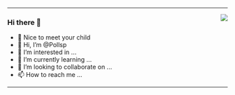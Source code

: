 <hr>

<img align="right" src="https://github-readme-stats.vercel.app/api?username=Pollsp&show_icons=true&theme=transparent" />

  ### Hi there  🌅
- 🦍 Nice to meet your child
- 👋 Hi, I’m @Pollsp
- 👀 I’m interested in ...
- 🌱 I’m currently learning ...
- 💞️ I’m looking to collaborate on ...
- 📫 How to reach me ...


<hr>

<!---
Pollsp/Pollsp is a ✨ special ✨ repository because its `README.md` (this file) appears on your GitHub profile.
You can click the Preview link to take a look at your changes.
--->
